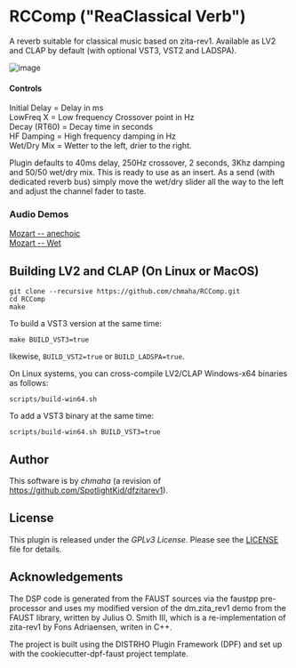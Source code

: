 # RCComp ("ReaClassical Verb")
A reverb suitable for classical music based on zita-rev1. Available as LV2 and CLAP by default (with optional VST3, VST2 and LADSPA).

![image](https://user-images.githubusercontent.com/120390802/211276686-df5f40dc-0b60-4d50-8cc8-b9ae812e2215.png)

#### Controls

Initial Delay = Delay in ms  
LowFreq X = Low frequency Crossover point in Hz  
Decay (RT60) = Decay time in seconds  
HF Damping = High frequency damping in Hz  
Wet/Dry Mix = Wetter to the left, drier to the right.  

Plugin defaults to 40ms delay, 250Hz crossover, 2 seconds, 3Khz damping and 50/50 wet/dry mix. This is ready to use as an insert. As a send (with dedicated reverb bus) simply move the wet/dry slider all the way to the left and adjust the channel fader to taste. 

### Audio Demos

[Mozart -- anechoic](https://github.com/chmaha/RCComp/raw/main/Demo%20Audio/Mozart-anechoic.mp3)  
[Mozart -- Wet](https://github.com/chmaha/RCComp/raw/main/Demo%20Audio/Mozart-wet.mp3)

## Building LV2 and CLAP (On Linux or MacOS)

```
git clone --recursive https://github.com/chmaha/RCComp.git
cd RCComp
make
```
To build a VST3 version at the same time:
```
make BUILD_VST3=true
```
likewise, `BUILD_VST2=true` or `BUILD_LADSPA=true`.

On Linux systems, you can cross-compile LV2/CLAP Windows-x64 binaries as follows:
```
scripts/build-win64.sh
```
To add a VST3 binary at the same time:
```
scripts/build-win64.sh BUILD_VST3=true
```

## Author

This software is by *chmaha* (a revision of https://github.com/SpotlightKid/dfzitarev1).


## License

This plugin is released under the *GPLv3 License*. Please see the
[LICENSE](./LICENSE) file for details.


## Acknowledgements

The DSP code is generated from the FAUST sources via the faustpp
pre-processor and uses my modified version of the dm.zita_rev1 demo from the FAUST library, written
by Julius O. Smith III, which is a re-implementation of zita-rev1 by Fons
Adriaensen, writen in C++.

The project is built using the DISTRHO Plugin Framework (DPF) and set up
with the cookiecutter-dpf-faust project template.
